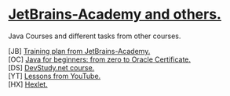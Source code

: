 
# <strong><a href="https://hyperskill.org/join/5c60c124">JetBrains-Academy and others.</a></strong>

Java Courses and different tasks from other courses.

[JB] <a href="https://hyperskill.org/">Training plan from JetBrains-Academy.</a> <br>
[OC] <a href="https://www.udemy.com/course/java-oca-oracle/">Java for beginners: from zero to Oracle Certificate.</a> <br>
[DS]  <a href="https://www.udemy.com/user/devstudy-net/">DevStudy.net course. </a> <br>
[YT]  <a href="https://www.youtube.com/channel/UCAkz1bYTFyaNa9oTFtOscCg/playlists">Lessons from YouTube. </a> <br>
[HX]  <a href="https://ru.hexlet.io/">Hexlet. </a> <br>






